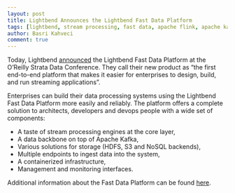 ```yaml
---
layout: post
title: Lightbend Announces the Lightbend Fast Data Platform
tags: [lightbend, stream processing, fast data, apache flink, apache kafka, apache spark, akka streams]
author: Basri Kahveci
comment: true
---
```


Today, Lightbend [announced](https://www.lightbend.com/company/news/lightbend-fast-data-platform-reaches-general-availability) the Lightbend Fast Data Platform at the O’Reilly Strata Data Conference. They call their new product as “the first end-to-end platform that makes it easier for enterprises to design, build, and run streaming applications”. 

Enterprises can build their data processing systems using the Lightbend Fast Data Platform more easily and reliably. The platform offers a complete solution to architects, developers and devops people with a wide set of components: 
- A taste of stream processing engines at the core layer, 
- A data backbone on top of Apache Kafka, 
- Various solutions for storage (HDFS, S3 and NoSQL backends), 
- Multiple endpoints to ingest data into the system, 
- A containerized infrastructure,
- Management and monitoring interfaces.  

Additional information about the Fast Data Platform can be found [here](https://info.lightbend.com/technical-overview-fast-data-platform.html?utm_source=press-release&utm_medium=lb-press-release&utm_campaign=COLL-20XX-Fast-Data-Platform-Tech-Overview&utm_term=none&utm_content=none&_ga=2.90869338.1169276254.1506372981-2088870408.1506372981).